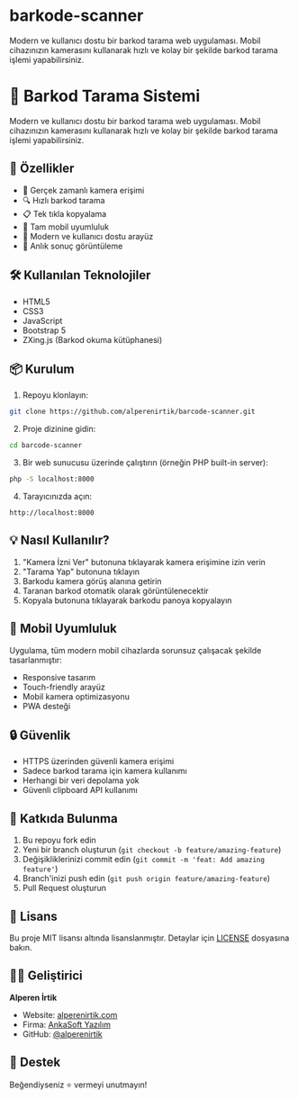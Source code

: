 # barkode-scanner
Modern ve kullanıcı dostu bir barkod tarama web uygulaması. Mobil cihazınızın kamerasını kullanarak hızlı ve kolay bir şekilde barkod tarama işlemi yapabilirsiniz.

# 📱 Barkod Tarama Sistemi

Modern ve kullanıcı dostu bir barkod tarama web uygulaması. Mobil cihazınızın kamerasını kullanarak hızlı ve kolay bir şekilde barkod tarama işlemi yapabilirsiniz.

## 🚀 Özellikler

- 📸 Gerçek zamanlı kamera erişimi
- 🔍 Hızlı barkod tarama
- 📋 Tek tıkla kopyalama
- 📱 Tam mobil uyumluluk
- 🎨 Modern ve kullanıcı dostu arayüz
- 🔄 Anlık sonuç görüntüleme

## 🛠️ Kullanılan Teknolojiler

- HTML5
- CSS3
- JavaScript
- Bootstrap 5
- ZXing.js (Barkod okuma kütüphanesi)

## 📦 Kurulum

1. Repoyu klonlayın:
```bash
git clone https://github.com/alperenirtik/barcode-scanner.git
```

2. Proje dizinine gidin:
```bash
cd barcode-scanner
```

3. Bir web sunucusu üzerinde çalıştırın (örneğin PHP built-in server):
```bash
php -S localhost:8000
```

4. Tarayıcınızda açın:
```
http://localhost:8000
```

## 💡 Nasıl Kullanılır?

1. "Kamera İzni Ver" butonuna tıklayarak kamera erişimine izin verin
2. "Tarama Yap" butonuna tıklayın
3. Barkodu kamera görüş alanına getirin
4. Taranan barkod otomatik olarak görüntülenecektir
5. Kopyala butonuna tıklayarak barkodu panoya kopyalayın

## 📱 Mobil Uyumluluk

Uygulama, tüm modern mobil cihazlarda sorunsuz çalışacak şekilde tasarlanmıştır:
- Responsive tasarım
- Touch-friendly arayüz
- Mobil kamera optimizasyonu
- PWA desteği

## 🔒 Güvenlik

- HTTPS üzerinden güvenli kamera erişimi
- Sadece barkod tarama için kamera kullanımı
- Herhangi bir veri depolama yok
- Güvenli clipboard API kullanımı

## 🤝 Katkıda Bulunma

1. Bu repoyu fork edin
2. Yeni bir branch oluşturun (`git checkout -b feature/amazing-feature`)
3. Değişikliklerinizi commit edin (`git commit -m 'feat: Add amazing feature'`)
4. Branch'inizi push edin (`git push origin feature/amazing-feature`)
5. Pull Request oluşturun

## 📄 Lisans

Bu proje MIT lisansı altında lisanslanmıştır. Detaylar için [LICENSE](LICENSE) dosyasına bakın.

## 👨‍💻 Geliştirici

**Alperen İrtik**
- Website: [alperenirtik.com](https://www.alperenirtik.com)
- Firma: [AnkaSoft Yazılım](https://www.ankasoftyazilim.com)
- GitHub: [@alperenirtik](https://github.com/alperenirtik)

## 🌟 Destek

Beğendiyseniz ⭐️ vermeyi unutmayın! 
